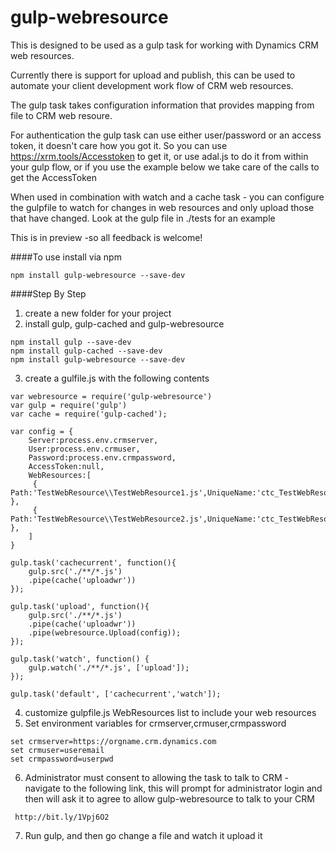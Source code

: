 # gulp-webresource

This is designed to be used as a gulp task for working with Dynamics CRM web resources.

Currently there is support for upload and publish, this can be used to automate your client development work flow of CRM web resources.

The gulp task takes configuration information that provides mapping from file to CRM web resoure.  

For authentication the gulp task can use either user/password or an access token, it doesn't care how you got it.  So you can use https://xrm.tools/Accesstoken to get it, or use adal.js to do it from within your gulp flow, or if you use the example below we take care of the calls to get the AccessToken  

When used in combination with watch and a cache task - you can configure the gulpfile to watch for changes in web resources and only upload those that have changed.  Look at the gulp file in ./tests for an example

This is in preview -so all feedback is welcome!

####To use install via npm
````
npm install gulp-webresource --save-dev
````
####Step By Step
1) create a new folder for your project
2) install gulp, gulp-cached and gulp-webresource
````
npm install gulp --save-dev
npm install gulp-cached --save-dev
npm install gulp-webresource --save-dev
````
3) create a gulfile.js with the following contents
````
var webresource = require('gulp-webresource')
var gulp = require('gulp')
var cache = require('gulp-cached');

var config = {
    Server:process.env.crmserver,
    User:process.env.crmuser,
    Password:process.env.crmpassword,
    AccessToken:null,
    WebResources:[
     { Path:'TestWebResource\\TestWebResource1.js',UniqueName:'ctc_TestWebResource1.js' },
     { Path:'TestWebResource\\TestWebResource2.js',UniqueName:'ctc_TestWebResource2.js' },
    ]
}

gulp.task('cachecurrent', function(){
    gulp.src('./**/*.js')
    .pipe(cache('uploadwr'))
});

gulp.task('upload', function(){
    gulp.src('./**/*.js')
    .pipe(cache('uploadwr'))
    .pipe(webresource.Upload(config));
});

gulp.task('watch', function() {
    gulp.watch('./**/*.js', ['upload']);
});

gulp.task('default', ['cachecurrent','watch']);

````
4) customize gulpfile.js WebResources list to include your web resources
5) Set environment variables for crmserver,crmuser,crmpassword
````
set crmserver=https://orgname.crm.dynamics.com
set crmuser=useremail
set crmpassword=userpwd
````
6) Administrator must consent to allowing the task to talk to CRM - navigate to the following link, this will prompt for administrator login and then will ask it to agree to allow gulp-webresource to talk to your CRM
````
 http://bit.ly/1Vpj6O2
````
7) Run gulp, and then go change a file and watch it upload it

